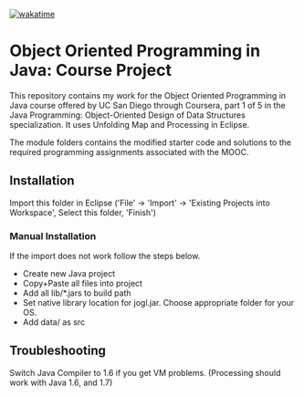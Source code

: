 [![wakatime](https://wakatime.com/badge/github/Verisimilitude11/UCSD-Unfolding-Maps.svg)](https://wakatime.com/badge/github/Verisimilitude11/UCSD-Unfolding-Maps)

Object Oriented Programming in Java: Course Project
=========================================

This repository contains my work for the Object Oriented Programming in Java course offered by 
UC San Diego through Coursera, part 1 of 5 in the Java Programming: Object-Oriented Design of Data Structures specialization. 
It uses Unfolding Map and Processing in Eclipse.


The module folders contains the modified starter code and solutions to the required programming assignments
associated with the MOOC.

Installation
------------

Import this folder in Eclipse ('File' -> 'Import' -> 'Existing Projects into
Workspace', Select this folder, 'Finish')


### Manual Installation

If the import does not work follow the steps below.

- Create new Java project
- Copy+Paste all files into project
- Add all lib/*.jars to build path
- Set native library location for jogl.jar. Choose appropriate folder for your OS.
- Add data/ as src


Troubleshooting
---------------

Switch Java Compiler to 1.6 if you get VM problems. (Processing should work with Java 1.6, and 1.7)



